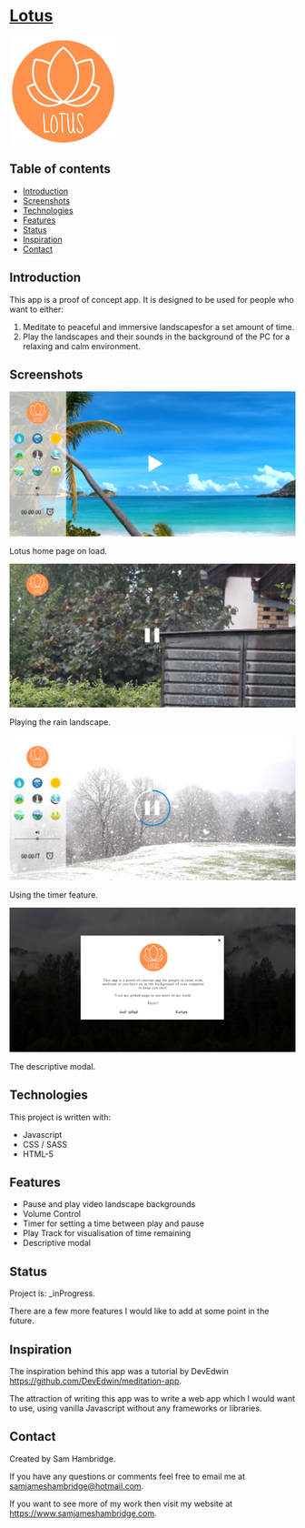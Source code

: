 # [Lotus](https://samjameshambridge.github.io/Lotus)

![Logo](./img/lotus.png)

## Table of contents

- [Introduction](#introduction)
- [Screenshots](#screenshots)
- [Technologies](#technologies)
- [Features](#features)
- [Status](#status)
- [Inspiration](#inspiration)
- [Contact](#contact)

## Introduction

This app is a proof of concept app. It is designed to be used for people who want to either:

1. Meditate to peaceful and immersive landscapesfor a set amount of time.
2. Play the landscapes and their sounds in the background of the PC for a relaxing and calm environment.

## Screenshots

![home-screen](https://github.com/samjameshambridge/Lotus/blob/screenshots/screenshots/home-screen.png)

Lotus home page on load.

![home-screen](https://github.com/samjameshambridge/Lotus/blob/screenshots/screenshots/rain-play.png)

Playing the rain landscape.

![home-screen](https://github.com/samjameshambridge/Lotus/blob/screenshots/screenshots/timer.png)

Using the timer feature.

![home-screen](https://github.com/samjameshambridge/Lotus/blob/screenshots/screenshots/modal.png)

The descriptive modal.

## Technologies

This project is written with:

- Javascript
- CSS / SASS
- HTML-5

## Features

- Pause and play video landscape backgrounds
- Volume Control
- Timer for setting a time between play and pause
- Play Track for visualisation of time remaining
- Descriptive modal

## Status

Project is: \_inProgress.

There are a few more features I would like to add at some point in the future.

## Inspiration

The inspiration behind this app was a tutorial by DevEdwin https://github.com/DevEdwin/meditation-app.

The attraction of writing this app was to write a web app which I would want to use, using vanilla Javascript without any frameworks or libraries.

## Contact

Created by Sam Hambridge.

If you have any questions or comments feel free to email me at samjameshambridge@hotmail.com.

If you want to see more of my work then visit my website at https://www.samjameshambridge.com.
